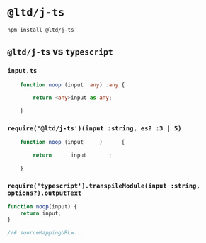 
`@ltd/j-ts`
===========

```shell
npm install @ltd/j-ts
```

`@ltd/j-ts` vs `typescript`
---------------------------

### `input.ts`

```TypeScript
	function noop (input :any) :any {
		
		return <any>input as any;
		
	}
```

### `require('@ltd/j-ts')(input :string, es? :3 | 5)`

```JavaScript
	function noop (input     )      {
		
		return      input       ;
		
	}
```

### `require('typescript').transpileModule(input :string, options?).outputText`

```JavaScript
function noop(input) {
    return input;
}

//# sourceMappingURL=...
```
